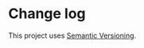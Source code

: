 # Change log

This project uses [Semantic Versioning].

[Semantic Versioning]: http://semver.org/spec/v2.0.0.html
